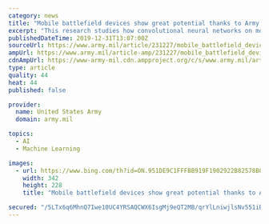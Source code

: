 ```yaml
---
category: news
title: "Mobile battlefield devices show great potential thanks to Army research"
excerpt: "This research studies how convolutional neural networks on mobile devices such as smartphones are being used for various applications like object detection, language translation and audio classification, Chan said. \"Given the rapid advances and development of artificial intelligence and machine learning techniques, most of the research in deep ..."
publishedDateTime: 2019-12-31T13:07:00Z
sourceUrl: https://www.army.mil/article/231227/mobile_battlefield_devices_show_great_potential_thanks_to_army_research
ampUrl: https://www.army.mil/article-amp/231227/mobile_battlefield_devices_show_great_potential_thanks_to_army_research
cdnAmpUrl: https://www-army-mil.cdn.ampproject.org/c/s/www.army.mil/article-amp/231227/mobile_battlefield_devices_show_great_potential_thanks_to_army_research
type: article
quality: 44
heat: 44
published: false

provider:
  name: United States Army
  domain: army.mil

topics:
  - AI
  - Machine Learning

images:
  - url: https://www.bing.com/th?id=ON.951DE9C1FFFBB919F1902922B82578B0
    width: 342
    height: 228
    title: "Mobile battlefield devices show great potential thanks to Army research"

secured: "/5LTx6q6MhnQ7Iwe10UC4YRSAQCWX6IsgMj9eQT2MB/qrYlLniwjlsNv551iB+2ay28NTCP3GPjTWiy0+1AmUv8fGQB1hnJUzWJT8mc2jSZdm6vOfjWDl8kGJjD2nCpWfh7p93iN0a6YmfkIfxK5m5b/TMvGjMhnIDXnEQo5vRO7FC1dNFFFEy2oMhyjmYxlp8qJnGhCVVMnE/LMZhcoE14gRKAFdV2ObusSeP5HjW1RPt5WY9f5/Rr6TNPk9ikc0CVYqajeUjDliO+taEXHPA==;zgBi/BDg0N8CSx3OHJIrNQ=="
---
```


